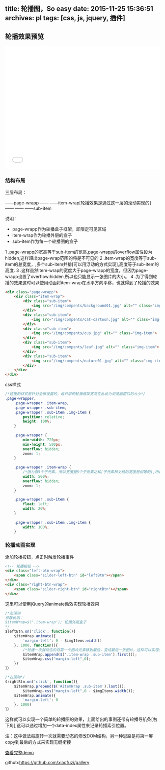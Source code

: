 title: 轮播图，So easy
date: 2015-11-25 15:36:51
archives: pl
tags: [css, js, jquery, 插件]
---

## 轮播效果预览
<style>iframe{width: 100%;min-height: 400px;}</style>
<iframe src="/compents/galler/index.html" frameborder="0"></iframe>

<!-- more -->


### 结构布局

三层布局：

——page-wrapp
—— ——item-wrap[轮播效果是通过这一层的滚动实现的]
—— —— ——sub-item

说明：

* page-wrapp作为轮播盒子框架，即限定可见区域
* item-wrap作为轮播外层的盒子
* sub-item作为每一个轮播图的盒子

1 .page-wrapp的宽高等于sub-item的宽高,page-wrapp的overflow属性设为hidden,这样超出page-wrap范围的将是不可见的
2 .item-wrap的宽度等于sub-item的总宽度，,多个sub-item并排[可以用浮动的方式实现],高度等于sub-item的高度.
3 .这样虽然item-wrap的宽度大于page-wrapp的宽度，但因为page-wrapp设置了overflow:hidden,所以也只能显示一张图片的大小。
4 .为了得到轮播的效果这时可以使用动画将item-wrap在水平方向平移，也就得到了轮播的效果

```html
<div class="page-wrapp">
	<div class="item-wrap">
	    <div class="sub-item">
	    	<img src="/img/compents/background01.jpg" alt="" class="img-item">
	    </div>
	    <div class="sub-item">
	    	<img src="/img/compents/cat-cartoon.jpg" alt="" class="img-item">
	    </div>
	    <div class="sub-item">
	    	<img src="/img/compents/cup.jpg" alt="" class="img-item">
	    </div>
	    <div class="sub-item">
	    	<img src="/img/compents/leaf.jpg" alt="" class="img-item">
	    </div>
	    <div class="sub-item">
	    	<img src="/img/compents/nature01.jpg" alt="" class="img-item">
	    </div>
	</div>
</div>
```

css样式

```css
/*这里的样式是针对全屏设置的，最外层的轮播框架宽高在此设为浏览器窗口的大小*/
.page-wrapper,
    .page-wrapper .item-wrap,
    .page-wrapper .sub-item,
    .page-wrapper .sub-item .img-item {
    	position: relative;
        height: 100%;
    }
    
    .page-wrapper {
        min-width: 720px;
        min-height: 500px;
        overflow: hidden;
        zoom: 1;
    }
    
    .page-wrapper .item-wrap {
    	/*因为有5个子元素，所以宽度是5个子元素之和[子元素和父级的宽度是相等的],所以总宽度为父级的5倍*/
        width: 500%;
        overflow: hidden;
        zoom: 1;
    }
    
    .page-wrapper .sub-item {
        float: left;
        width: 20%;
    }
    
    .page-wrapper .sub-item .img-item {
        width: 100%;
    }
```


### 轮播动画实现

添加轮播按钮，点击时触发轮播事件

```html
<!-- 轮播按钮 -->
<div class="left-btn-wrap">
	<span class="silder-left-btn" id="leftBtn"></span>
</div>
<div class="right-btn-wrap">
	<span class="silder-right-btn" id="rightBtn"></span>
</div>
```

这里可以使用jQuery的animate动效实现轮播效果

```javascript
/*左滚动
参数说明：
$itemWrap=$('.item-wrap'); 轮播外层盒子
*/
$leftBtn.on('click', function(){
	$itemWrap.animate({
		'margin-left': 0 - $imgItems.width()
	}, 1000, function(){
		/*轮播一次就动态的将第一个图片元素移到最后，变成最后一张图片，这样可以实现无限循环的效果*/
		$itemWrap.append($('.item-wrap .sub-item').first());
		$itemWrap.css("margin-left",0);
	})
}）

/*右滚动*/
$rightBtn.on('click', function(){
	$itemWrap.prepend($('#itemWrap .sub-item').last());
		$itemWrap.css("margin-left",0 - $imgItems.width());
	$itemWrap.animate({
		'margin-left': 0
	}, 1000)
}）
```

这样就可以实现一个简单的轮播图的效果，上面给出的事例还带有轮播导航条[右下角],这可以通过增加一个data-index属性来记录轮播索引位置。

注：这中做法每旋转一次就需要动态的修改DOM结构，另一种思路是将第一屏copy到最后的方式来实现无缝衔接

[查看完整demo](/compents/galler/index.html)

github:https://github.com/xiaofuzi/gallery

